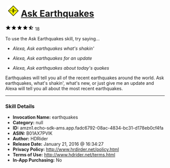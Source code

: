 # &nbsp;<img src="skill_icon" alt="Ask Earthquakes icon" width="36"> [Ask Earthquakes](http://alexa.amazon.com/#skills/amzn1.echo-sdk-ams.app.fadc6792-08ac-4834-bc31-d178eb0cf4fa)
![4.4 stars](../../images/ic_star_black_18dp_1x.png)![4.4 stars](../../images/ic_star_black_18dp_1x.png)![4.4 stars](../../images/ic_star_black_18dp_1x.png)![4.4 stars](../../images/ic_star_black_18dp_1x.png)![4.4 stars](../../images/ic_star_half_black_18dp_1x.png) 18

To use the Ask Earthquakes skill, try saying...

* *Alexa, Ask earthquakes what's shakin'*

* *Alexa, Ask earthquakes for an update*

* *Alexa, Ask earthquakes about today's quakes*

Earthquakes will tell you all of the recent earthquakes around the world. Ask earthquakes, what's shakin', what's new, or just give me an update and Alexa will tell you all about the most recent earthquakes.

***

### Skill Details

* **Invocation Name:** earthquakes
* **Category:** null
* **ID:** amzn1.echo-sdk-ams.app.fadc6792-08ac-4834-bc31-d178eb0cf4fa
* **ASIN:** B01AX7PVIK
* **Author:** HDRider
* **Release Date:** January 21, 2016 @ 16:34:27
* **Privacy Policy:** http://www.hrdirder.net/policy.html
* **Terms of Use:** http://www.hdrider.net/terms.html
* **In-App Purchasing:** No
